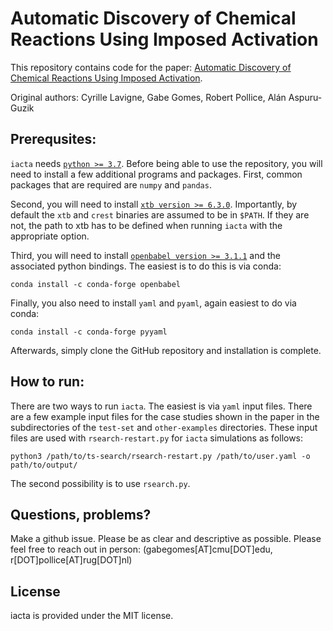 # Automatic Discovery of Chemical Reactions Using Imposed Activation
This repository contains code for the paper: [Automatic Discovery of Chemical Reactions Using Imposed Activation](https://doi.org/10.26434/chemrxiv.13008500.v2). 

Original authors: Cyrille Lavigne, Gabe Gomes, Robert Pollice, Alán Aspuru-Guzik 


## Prerequsites: 

`iacta` needs [`python >= 3.7`](https://www.python.org/downloads/). Before being able to use the repository, you will need to install a few additional programs and packages. First, common packages that are required are `numpy` and `pandas`.

Second, you will need to install [`xtb version >= 6.3.0`](https://xtb-docs.readthedocs.io/en/latest/contents.html). Importantly, by default the `xtb` and `crest` binaries are assumed to be in `$PATH`. If they are not, the path to xtb has to be defined when running `iacta` with the appropriate option.

Third, you will need to install [`openbabel version >= 3.1.1`](https://open-babel.readthedocs.io/en/latest/Installation/install.html) and the associated python bindings. The easiest is to do this is via conda:

```
conda install -c conda-forge openbabel
```

Finally, you also need to install `yaml` and `pyaml`, again easiest to do via conda:

```
conda install -c conda-forge pyyaml
```

Afterwards, simply clone the GitHub repository and installation is complete.

## How to run: 

There are two ways to run `iacta`. The easiest is via `yaml` input files. There are a few example input files for the case studies shown in the paper in the subdirectories of the `test-set` and `other-examples` directories. These input files are used with `rsearch-restart.py` for `iacta` simulations as follows:

```
python3 /path/to/ts-search/rsearch-restart.py /path/to/user.yaml -o path/to/output/
```

The second possibility is to use `rsearch.py`.

## Questions, problems?
Make a github issue. Please be as clear and descriptive as possible. Please feel free to reach
out in person: (gabegomes[AT]cmu[DOT]edu, r[DOT]pollice[AT]rug[DOT]nl)


## License

iacta is provided under the MIT license.
